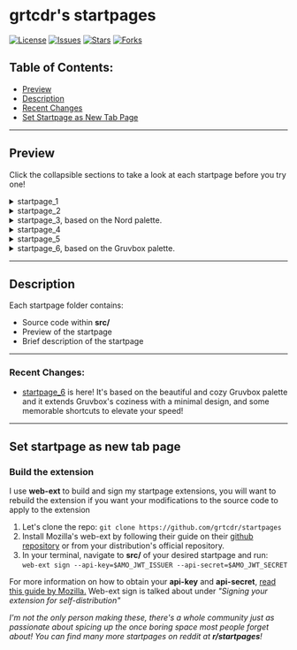 # grtcdr's startpages

[![License](https://img.shields.io/github/license/grtcdr/startpages.svg?style=for-the-badge)](https://github.com/grtcdr/startpages)
[![Issues](https://img.shields.io/github/issues/grtcdr/startpages.svg?style=for-the-badge)](https://github.com/grtcdr/startpages)
[![Stars](https://img.shields.io/github/stars/grtcdr/startpages.svg?style=for-the-badge)](https://github.com/grtcdr/startpages)
[![Forks](https://img.shields.io/github/forks/grtcdr/startpages.svg?style=for-the-badge)](https://github.com/grtcdr/startpages)

## Table of Contents:
- [Preview](#preview)
- [Description](#description)
- [Recent Changes](#recent)
- [Set Startpage as New Tab Page](#set-startpage)

---

## Preview <a name="preview"></a>
Click the collapsible sections to take a look at each startpage before you try one!
<details><summary>startpage_1</summary>

![startpage_1 preview](startpage_1/preview.webp)

</details>
<details><summary>startpage_2</summary>

![startpage_2 preview](startpage_2/preview.webp)

</details>
<details><summary>startpage_3, based on the Nord palette.</summary>

![startpage_3 preview](startpage_3/preview.webp)

</details>
<details><summary>startpage_4</summary>

![startpage_4 preview](startpage_4/preview.webp)

</details>
<details><summary>startpage_5</summary>

![startpage_5 preview](startpage_5/preview.webp)

</details>
<details><summary>startpage_6, based on the Gruvbox palette.</summary>

![startpage_6 preview](startpage_6/preview.webp)

</details>

---

## Description <a name="description"></a>

Each startpage folder contains: 
- Source code within __src/__
- Preview of the startpage
- Brief description of the startpage

---

### Recent Changes: <a name="recent"></a>
- [startpage_6](startpage_6) is here! It's based on the beautiful and cozy Gruvbox palette and it extends Gruvbox's coziness with a minimal design, and some memorable shortcuts to elevate your speed!

---

## Set startpage as new tab page <a name="set-startpage"></a>
### Build the extension
I use __web-ext__ to build and sign my startpage extensions, you will want to rebuild the extension if you want your modifications to the source code to apply to the extension

1. Let's clone the repo: `git clone https://github.com/grtcdr/startpages`
2. Install Mozilla's web-ext by following their guide on their [github repository](https://github.com/mozilla/web-ext) or from your distribution's official repository.
3. In your terminal, navigate to __src/__ of your desired startpage and run: ` web-ext sign --api-key=$AMO_JWT_ISSUER --api-secret=$AMO_JWT_SECRET`

For more information on how to obtain your __api-key__ and __api-secret__, [read this guide by Mozilla.](https://extensionworkshop.com/documentation/develop/getting-started-with-web-ext/)
Web-ext sign is talked about under _"Signing your extension for self-distribution"_

_I'm not the only person making these, there's a whole community just as passionate about spicing up the once boring space most people forget about! You can find many more startpages on reddit at **r/startpages**!_

